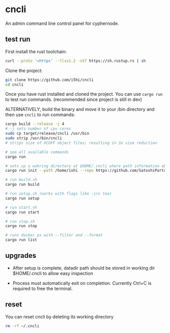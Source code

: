 # cncli

An admin command line control panel for cyphernode.

## test run

First install the rust toolchain:

```bash
curl --proto '=https' --tlsv1.2 -sSf https://sh.rustup.rs | sh
```

Clone the project:

```bash
git clone https://github.com/i5hi/cncli
cd cncli
```

Once you have rust installed and cloned the project. You can use `cargo run` to test run commands. (recommended since project is still in dev)

ALTERNATIVELY, build the binary and move it to your /bin directory and then use `cncli` to run commands:

```bash
cargo build --release -j 4
# -j sets number of cpu cores
sudo cp target/release/cncli /usr/bin
sudo strip /usr/bin/cncli
# strips size of XCOFF object files; resulting in 3x size reduction
```

```bash
# see all available commands
cargo run

# sets up a wokring directory at $HOME/.cncli where path information about cyphernode repo is cloned
cargo run init --path /home/ishi --repo https://github.com/SatoshiPortal/cyphernode.git

# run build.sh
cargo run build

# run setup.sh (works with flags like -irc too)
cargo run setup

# run start.sh
cargo run start

# run stop.sh
cargo run stop

# runs docker ps with --filter and --format
cargo run list
```

## upgrades

- After setup is complete, datadir path should be stored in working dir $HOME/.cncli to allow easy inspection

- Process must automatically exit on completion. Currently Ctrl+C is required to free the terminal.

## reset

You can reset cncli by deleting its working directory

```bash
rm -rf ~/.cncli
```